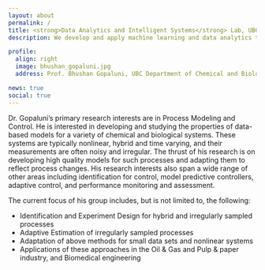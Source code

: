 ```yaml
---
layout: about
permalink: /
title: <strong>Data Analytics and Intelligent Systems</strong> Lab, UBC
description: We develop and apply machine learning and data analytics techniques with a particular interest in process industries.

profile:
  align: right
  image: bhushan_gopaluni.jpg
  address: Prof. Bhushan Gopaluni, UBC Department of Chemical and Biological Engineering

news: true
social: true
---
```


Dr. Gopaluni’s primary research interests are in Process Modeling and Control. He is interested in developing and studying the properties of data-based models for a variety of chemical and biological systems. These systems are typically nonlinear, hybrid and time varying, and their measurements are often noisy and irregular. The thrust of his research is on developing high quality models for such processes and adapting them to reflect process changes. His research interests also span a wide range of other areas including identification for control, model predictive controllers, adaptive control, and performance monitoring and assessment.

The current focus of his group includes, but is not limited to, the following:

- Identification and Experiment Design for hybrid and irregularly sampled processes
- Adaptive Estimation of irregularly sampled processes
- Adaptation of above methods for small data sets and nonlinear systems
- Applications of these approaches in the Oil & Gas and Pulp & paper industry, and Biomedical engineering

